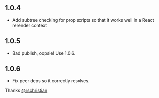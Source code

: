 ## 1.0.4

- Add subtree checking for prop scripts so that it works well in a React rerender context

## 1.0.5

- Bad publish, oopsie! Use 1.0.6.

## 1.0.6

- Fix peer deps so it correctly resolves.

Thanks [@rschristian](https://github.com/rschristian)
